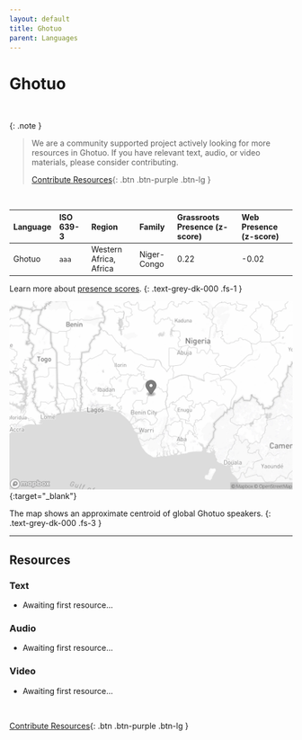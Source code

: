 ```yaml
---
layout: default
title: Ghotuo
parent: Languages
---
```


# Ghotuo

<br/>

{: .note }
> We are a community supported project actively looking for more resources in Ghotuo. If you have relevant text, audio, or video materials, please consider contributing.
> 
> [Contribute Resources](https://forms.office.com/e/1SfLJx3u1r){: .btn .btn-purple .btn-lg }

<br/>

| Language | ISO 639-3 | Region                   | Family        | Grassroots Presence (z-score) | Web Presence (z-score) |
| :------- | :-------- | :----------------------- | :------------ | :---------------------------- | :--------------------- |
| Ghotuo   | `aaa`     | Western Africa, Africa   | Niger-Congo   | 0.22                          | -0.02                  |


Learn more about [presence scores](https://theinvisiblelab.org/languages).
{: .text-grey-dk-000 .fs-1 }

[![Map of Ghotuo](https://raw.githubusercontent.com/theinvisiblelab/invisible-languages/refs/heads/main/maps/aaa.webp)](https://www.openstreetmap.org/?mlat=7.591&mlon=5.845#map=9/7.591/5.845){:target="_blank"}

The map shows an approximate centroid of global Ghotuo speakers.
{: .text-grey-dk-000 .fs-3 }

---

## Resources

### Text

- Awaiting first resource...  

### Audio

- Awaiting first resource...

### Video

- Awaiting first resource...

&nbsp;

[Contribute Resources](https://forms.office.com/e/1SfLJx3u1r){: .btn .btn-purple .btn-lg }